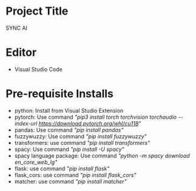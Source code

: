 # Project Title
SYNC AI

# Editor
- Visual Studio Code

# Pre-requisite Installs
- python: Install from Visual Studio Extension
- pytorch: Use command _"pip3 install torch torchvision torchaudio --index-url https://download.pytorch.org/whl/cu118"_
- pandas: Use command _"pip install pandas"_
- fuzzywuzzy: Use command _"pip install fuzzywuzzy"_
- transformers: use command _"pip install transformers"_
- spacy: Use command _"pip install -U spacy"_
- spacy language package: Use command _"python -m spacy download en_core_web_lg"_
- flask: use command _"pip install flask"_
- flask_cors: use command _"pip install flask_cors"_
- matcher: use command _"pip install matcher"_